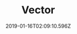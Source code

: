 ---
title: Vector
artist: Haken
date: 2019-01-16T02:09:10.596Z
cover: /upload/haken_vector.jpg
styles:
  - Progressive Metal
links:
  spotify: https://play.spotify.com/album/1PhYHO7Pva9e1YQY5GQ8zx
  youtube: https://music.youtube.com/playlist?list=OLAK5uy_mGtomGb1wIdcCwjFcFcHYF1iRFARdxABU
  applemusic: https://itunes.apple.com/us/album/vector-deluxe-edition/1433979909?uo=4
  soundcloud: ""
  bandcamp: ""
  deezer: https://www.deezer.com/album/71515162
---